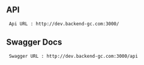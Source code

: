 ## API

```
 Api URL : http://dev.backend-gc.com:3000/
```

## Swagger Docs

```
 Swagger URL : http://dev.backend-gc.com:3000/api
```
